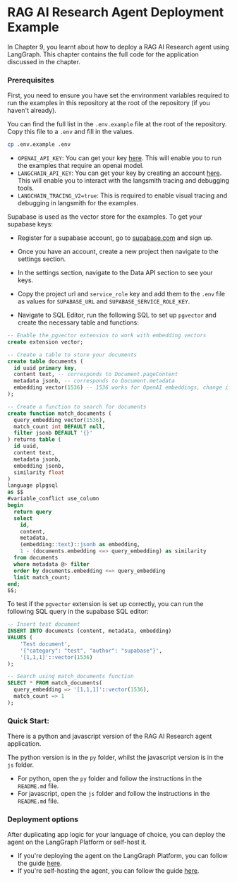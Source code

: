 # RAG AI Research Agent Deployment Example

In Chapter 9, you learnt about how to deploy a RAG AI Research agent using LangGraph. This chapter contains the full code for the application discussed in the chapter.

### Prerequisites

First, you need to ensure you have set the environment variables required to run the examples in this repository at the root of the repository (if you haven't already).

You can find the full list in the `.env.example` file at the root of the repository. Copy this file to a `.env` and fill in the values.

```bash
cp .env.example .env
```

- `OPENAI_API_KEY`: You can get your key [here](https://platform.openai.com/api-keys). This will enable you to run the examples that require an openai model.
- `LANGCHAIN_API_KEY`: You can get your key by creating an account [here](https://smith.langchain.com/). This will enable you to interact with the langsmith tracing and debugging tools.
- `LANGCHAIN_TRACING_V2=true`: This is required to enable visual tracing and debugging in langsmith for the examples.

Supabase is used as the vector store for the examples. To get your supabase keys:

- Register for a supabase account, go to [supabase.com](https://supabase.com/) and sign up.
- Once you have an account, create a new project then navigate to the settings section.
- In the settings section, navigate to the Data API section to see your keys.
- Copy the project url and `service_role` key and add them to the `.env` file as values for `SUPABASE_URL` and `SUPABASE_SERVICE_ROLE_KEY`.

- Navigate to SQL Editor, run the following SQL to set up `pgvector` and create the necessary table and functions:

```sql
-- Enable the pgvector extension to work with embedding vectors
create extension vector;

-- Create a table to store your documents
create table documents (
  id uuid primary key,
  content text, -- corresponds to Document.pageContent
  metadata jsonb, -- corresponds to Document.metadata
  embedding vector(1536) -- 1536 works for OpenAI embeddings, change if needed
);

-- Create a function to search for documents
create function match_documents (
  query_embedding vector(1536),
  match_count int DEFAULT null,
  filter jsonb DEFAULT '{}'
) returns table (
  id uuid,
  content text,
  metadata jsonb,
  embedding jsonb,
  similarity float
)
language plpgsql
as $$
#variable_conflict use_column
begin
  return query
  select
    id,
    content,
    metadata,
    (embedding::text)::jsonb as embedding,
    1 - (documents.embedding <=> query_embedding) as similarity
  from documents
  where metadata @> filter
  order by documents.embedding <=> query_embedding
  limit match_count;
end;
$$;
```

To test if the `pgvector` extension is set up correctly, you can run the following SQL query in the supabase SQL editor:

```sql
-- Insert test document
INSERT INTO documents (content, metadata, embedding)
VALUES (
    'Test document', 
    '{"category": "test", "author": "supabase"}',
    '[1,1,1]'::vector(1536)
);

-- Search using match_documents function
SELECT * FROM match_documents(
  query_embedding => '[1,1,1]'::vector(1536),
  match_count => 1
);
```

### Quick Start:

There is a python and javascript version of the RAG AI Research agent application.

The python version is in the `py` folder, whilst the javascript version is in the `js` folder.

- For python, open the `py` folder and follow the instructions in the `README.md` file.
- For javascript, open the `js` folder and follow the instructions in the `README.md` file.

### Deployment options

After duplicating app logic for your language of choice, you can deploy the agent on the LangGraph Platform or self-host it.

- If you're deploying the agent on the LangGraph Platform, you can follow the guide [here](https://langchain-ai.github.io/langgraph/cloud/deployment/cloud/).
- If you're self-hosting the agent, you can follow the guide [here](https://langchain-ai.github.io/langgraph/concepts/self_hosted/).
